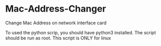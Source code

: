 # Mac-Address-Changer
Change Mac Address on network interface card

To used the python scrip, you should have python3 installed.
The script should be run as root.
This script is ONLY for linux
